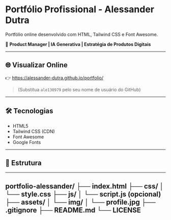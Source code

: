 # Portfólio Profissional - Alessander Dutra

Portfólio online desenvolvido com HTML, Tailwind CSS e Font Awesome.

🎯 **Product Manager | IA Generativa | Estratégia de Produtos Digitais**

---

## 🌐 Visualizar Online
👉 https://alessander-dutra.github.io/portfolio/

> (Substitua `ale130979` pelo seu nome de usuário do GitHub)

---

## 🛠️ Tecnologias
- HTML5
- Tailwind CSS (CDN)
- Font Awesome
- Google Fonts

---

## 📁 Estrutura
---
portfolio-alessander/
├── index.html
├── css/
│   └── style.css
├── js/
│   └── script.js (opcional)
├── assets/
│   └── img/
│       └── profile.jpg
├── .gitignore
├── README.md
└── LICENSE
---
